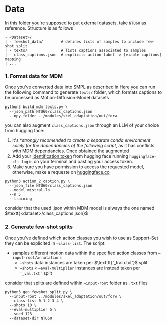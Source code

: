 # Data

In this folder you're supposed to put external datasets, take $\texttt{NTU60}$ as reference.
Structure is as follows

```
- <Dataset>/
| - fewshot_data/        # defines lists of samples to include few-shot split
| - texts/               # lists captions associated to samples
| - class_captions.json  # explicits action-label -> [viable captions] mapping
| ...
```

### 1. Format data for MDM
Once you've converted data into SMPL as described in [Here](../modules/skel_adaptation/) you can run the following command to generate $\texttt{texts/}$ folder, which formats captions to be processed as Motion-Diffusion-Model datasets

```
python3 build_mdm_texts.py \
  --json_path NTU60/class_captions.json
  --npy_folder ../modules/skel_adaptation/out/forw
```

you can also augment $\texttt{class_captions.json}$ through an LLM of your choice from hugging face:
1. it's **strongly recomended to create a separate conda environment solely for the dependancies of the following script*, as it has conflicts with MDM dependancies. Once obtained the augmented
2. Add your [identification token](https://huggingface.co/settings/tokens) from hugging face running $\texttt{huggingface-cli login}$ on your terminal and pasting your access token.
3. Make sure you have permission to access the requested model, otherwise, make a requeste on [huggingface.co](https://huggingface.co/)

```
python3 action_2_caption.py \
  --json_file NTU60/class_captions.json
  --model mistral-7b
  --n 5
  --training
```

consider that the used .json within MDM model is always the one named $\textt{<dataset>/class_captions.json}$

### 2. Generate few-shot splits

Once you've defined which aciton classes you wish to use as Support-Set they can be explicited in $\texttt{--class-list}$. The script:
* samples different motion data within the specified action classes from $\texttt{--input-root/annotations}$ 
  * $\texttt{--shots}$ data instances are taken per $\textttt{'_train.txt'}$ split
  * $\texttt{--shots} \times \texttt{--eval-multiplier}$ instances are instead taken per $\texttt{'_val.txt'}$ split

consider that splits are defined within $\texttt{--input-root}$ folder as $\texttt{.txt}$ files

```
python3 gen_fewshot_split.py \
  --input-root ../modules/skel_adaptation/out/forw \
  --class-list 0 1 2 3 4 \
  --shots 10 \
  --eval-multiplier 5 \
  --seed 123
  --dataset-dir NTU60
```

